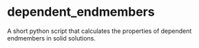 # dependent_endmembers
A short python script that calculates the properties of dependent endmembers in solid solutions.
